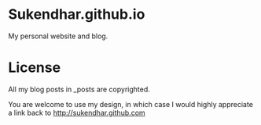 # Sukendhar.github.io

My personal website and blog.


License
=======

All my blog posts in _posts are copyrighted.

You are welcome to use my design, in which case I would highly appreciate a link back to http://sukendhar.github.com

